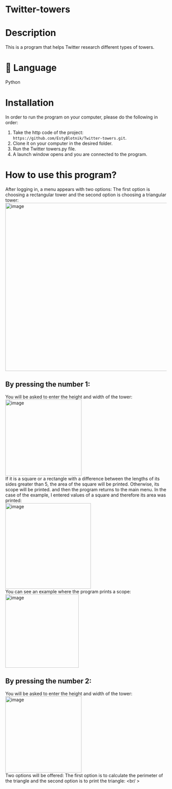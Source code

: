 # Twitter-towers
# Description
This is a program that helps Twitter research different types of towers.
# 💼 Language
Python
# Installation
In order to run the program on your computer, please do the following in order:
1. Take the http code of the project: ```https://github.com/EstyBlotnik/Twitter-towers.git```.
2. Clone it on your computer in the desired folder.
3. Run the Twitter towers.py file.
4. A launch window opens and you are connected to the program.

# How to use this program?
After logging in, a menu appears with two options:
The first option is choosing a rectangular tower and the second option is choosing a triangular tower:<br />
<img width="524" alt="image" src="https://github.com/EstyBlotnik/Twitter-towers/assets/118099586/fdb30580-a0aa-46a4-a84a-cb41cbab1942"> <br />
## By pressing the number 1:
You will be asked to enter the height and width of the tower:<br />
<img width="238" alt="image" src="https://github.com/EstyBlotnik/Twitter-towers/assets/118099586/5de51639-7b3c-4b82-9350-fa763e8a5804"> <br />
If it is a square or a rectangle with a difference between the lengths of its sides greater than 5, the area of the square will be printed.
Otherwise, its scope will be printed.
and then the program returns to the main menu.
In the case of the example, I entered values of a square and therefore its area was printed:<br />
<img width="267" alt="image" src="https://github.com/EstyBlotnik/Twitter-towers/assets/118099586/17e7773a-db8d-44ec-b237-9f70f051b8cd"> <br />
You can see an example where the program prints a scope: <br />
<img width="229" alt="image" src="https://github.com/EstyBlotnik/Twitter-towers/assets/118099586/7ec63f1e-d27a-485a-a8fb-51cc13104e22"> <br />
## By pressing the number 2:
You will be asked to enter the height and width of the tower:<br />
<img width="238" alt="image" src="https://github.com/EstyBlotnik/Twitter-towers/assets/118099586/5de51639-7b3c-4b82-9350-fa763e8a5804"> <br />
Two options will be offered:
The first option is to calculate the perimeter of the triangle and the second option is to print the triangle: <br/ >





